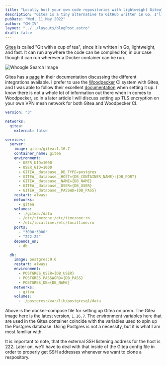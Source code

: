 ```yaml
---
title: "Locally host your own code repositories with lightweight Gitea"
description: "Gitea is a tiny alternative to GitHub written in Go, I'll show you how to use it."
pubDate: "Wed, 11 May 2022"
author: "CM-IV"
layout: "../../layouts/blogPost.astro"
draft: false
---
```


[Gitea](https://gitea.io/en-us/) is called "Git with a cup of tea", since it is written in Go, lightweight, and fast.  It can run anywhere the code can be compiled for, in our case though it can run wherever a Docker container can be run.

<img class="image" src="https://ik.imagekit.io/xbkhabiqcy9/img/gitea_59262IRyj.webp?ik-sdk-version=javascript-1.4.3&updatedAt=1652312437020" alt="Whoogle Search Image" />

Gitea has a [page](https://gitea.com/gitea/awesome-gitea#user-content-devops) in their documentation discussing the different integrations available.  I prefer to use the [Woodpecker](https://github.com/woodpecker-ci/woodpecker) CI system with Gitea, and I was able to follow their excellent [documentation](https://woodpecker-ci.org/docs/intro) when setting it up.  I know there is not a whole lot of information out there when in comes to Woodpecker, so in a later article I will discuss setting up TLS encryption on your own VPN mesh network for both Gitea and Woodpecker CI.

```yaml
version: "3"

networks:
  gitea:
    external: false

services:
  server:
    image: gitea/gitea:1.16.7
    container_name: gitea
    environment:
      - USER_UID=1000
      - USER_GID=1000
      - GITEA__database__DB_TYPE=postgres
      - GITEA__database__HOST={DB_CONTAINER_NAME}:{DB_PORT}
      - GITEA__database__NAME={DB_NAME}
      - GITEA__database__USER={DB_USER}
      - GITEA__database__PASSWD={DB_PASS}
    restart: always
    networks:
      - gitea
    volumes:
      - ./gitea:/data
      - /etc/timezone:/etc/timezone:ro
      - /etc/localtime:/etc/localtime:ro
    ports:
      - "3000:3000"
      - "222:22"
    depends_on:
      - db

  db:
    image: postgres:9.6
    restart: always
    environment:
      - POSTGRES_USER={DB_USER}
      - POSTGRES_PASSWORD={DB_PASS}
      - POSTGRES_DB={DB_NAME}
    networks:
      - gitea
    volumes:
      - ./postgres:/var/lib/postgresql/data
```

Above is the docker-compose file for setting up Gitea on prem.  The Gitea image here is the latest version, `1.16.7`.  The environment variables here that are used in the Gitea container coincide with the variables used to spin up the Postgres database.  Using Postgres is not a necessity, but it is what I am most familiar with.

It is important to note, that the external SSH listening address for the host is 222.  Later on, we'll have to deal with that inside of the Gitea config file in order to properly get SSH addresses whenever we want to clone a respository.